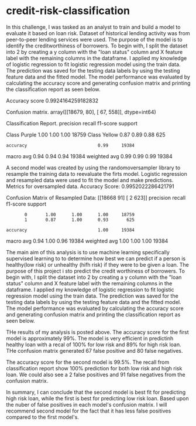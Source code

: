 # credit-risk-classification
In this challenge, I was tasked as an analyst to train and build a model to evaluate it based on loan risk. Dataset of historical lending activity was from peer-to-peer lending services were used. 
The purpose of the model is to identify the creditworthiness of borrowers.
To begin with, I split the dataset into 2 by creating a y column with the "loan status" column and X feature label with the remaining columns in the dataframe.
I applied my knowledge of logistic regression to fit logistic regression model using the train data. The prediction was saved for the testing data labels by using the testing feature data and the fitted model.
The model performance was evaluated by calculating the accuracy score and generating confusion matrix and printing the classification report as seen below.

Accuracy score 
0.9924164259182832
 
Confusion matrix.
 array([[18679,    80],
       [   67,   558]], dtype=int64)

Classification Report.
               precision    recall  f1-score   support

Class Purple       1.00      1.00      1.00     18759
Class Yellow       0.87      0.89      0.88       625

    accuracy                           0.99     19384
   macro avg       0.94      0.94      0.94     19384
weighted avg       0.99      0.99      0.99     19384

A second model was created by using the randomoversampler library to resample the training data to reevaluate the firts model.
Logistic regression and resampled data were used to fit the model and make predictions. 
Metrics for oversampled data.
Accuracy Score: 0.9952022286421791

Confusion Matrix of Resampled Data: 
[[18668    91]
 [    2   623]]
            precision    recall  f1-score   support

           0       1.00      1.00      1.00     18759
           1       0.87      1.00      0.93       625

    accuracy                           1.00     19384
   macro avg       0.94      1.00      0.96     19384
weighted avg       1.00      1.00      1.00     19384

The main aim of this analysis is to use machine learning specifically supervised learning to to determine how best we can predict if a person is healthy(low risk) or unhealthy (hifh risk) if they were to be given a loan.
The purpose of this project i sto predict the credit worthiness of borrowers.
To begin with, I split the dataset into 2 by creating a y column with the "loan status" column and X feature label with the remaining columns in the dataframe.
I applied my knowledge of logistic regression to fit logistic regression model using the train data. The prediction was saved for the testing data labels by using the testing feature data and the fitted model.
The model performance was evaluated by calculating the accuracy score and generating confusion matrix and printing the classification report as seen below.

THe results of my analysis is posted above.
The accuracy score for the first model is approximately 99%. The model is very efficient in predictinh healthy loan with a recal of 100% for low risk and 89% for high risk loan.
THe confusion matrix generated 67 false positive and 80 false negatives.

The accuracy score for the second model is 99.5%. The recall from classification report show 100% prediction for both low risk and high risk loan. We could also see a 2 false positives and 91 false negatives from the confusion matrix.

In summary, I can conclude that the second model is best fit for predicting high risk loan, while the first is best for predicting low risk loan. Based upon the nuber of false positives in each model's confusion matrix.
I will recommend second model for the fact that it has less false positives compared to the first model's.


